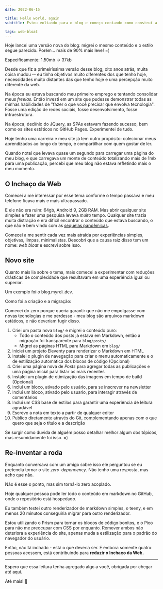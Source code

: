 ```yaml
---
date: 2022-06-15

title: Hello world, again
subtitle: Estou voltando para o blog e começo contando como construí a nova versão, 97% mais leve, mais rápida e simples de manter.

tags: web-bloat
---
```


Hoje lancei uma versão nova do blog: migrei o mesmo conteúdo e o estilo segue parecido. Porém... mais de 90% mais leve! =)

Especificamente: 1.50mb → 37kb

Desde que fiz a primeiríssima versão desse blog, oito anos atrás, muita coisa mudou -- eu tinha objetivos muito diferentes dos que tenho hoje, necessidades muito distantes das que tenho hoje e uma percepção muito diferente da web.

Na época eu estava buscando meu primeiro emprego e tentando consolidar meus _freelas_. Então investi em um site que pudesse demonstrar todas as minhas habilidades de "fazer o que você precisar que envolva tecnologia". Fosse uma edição de redes sociais, fosse desenvolvimento, fosse infraestrutura.

Na época, declínio do JQuery, as SPAs estavam fazendo sucesso, bem como os sites estáticos no GitHub Pages. Experimentei de tudo.

Hoje tenho uma carreira e meu site já tem outro propósito: colecionar meus aprendizados ao longo do tempo, e compartilhar com quem gostar de ler.

Quando notei que levava quase um segundo para carregar uma página do meu blog, e que carregava um monte de conteúdo totalizando mais de 1mb para uma publicação, percebi que meu blog não estava refletindo mais o meu momento.

## O Inchaço da Web

Comecei a me interessar por esse tema conforme o tempo passava e meu telefone ficava mais e mais ultrapassado.

E ele não era ruim: 64gb, Android 9, 2GB RAM. Mas abrir qualquer site simples e fazer uma pesquisa levava _muito_ tempo. Qualquer site trazia muita distração e era dificil encontrar o conteúdo que estava buscando, o que não é bem vindo com as [sequelas pandêmicas](https://canaltech.com.br/comportamento/voce-esta-se-sentindo-meio-meh-na-pandemia-isso-tem-um-nome-183056/).

Comecei a me sentir cada vez mais atraída por experiências simples, objetivas, limpas, minimalistas. Descobri que a causa raiz disso tem um nome: _web bloat_ e escrevi sobre isso.

## Novo site

Quanto mais lia sobre o tema, mais comecei a experimentar com reduções drásticas de complexidade que resultavam em uma experiência igual ou superior.

Um exemplo foi o blog.myreli.dev.

Como foi a criação e a migração:

Comecei do zero porque queria garantir que não me empolgasse com novas tecnologias e me perdesse - meu blog são arquivos markdown estáticos, e não deveriam fugir disso.

1. Criei um pasta nova `blog/` e migrei o conteúdo puro:
   - Todo o conteúdo dos posts já estava em Markdown, então a migração foi transparente para `blog/posts/`
   - Migrei as páginas HTML para Markdown em `blog/`
2. Iniciei um projeto Eleventy para renderizar o Markdown em HTML
3. Instalei o plugin de navegação para criar o menu automaticamente e o de estilização automática dos blocos de código (Opcional)
4. Criei uma página nova de _Posts_ para agregar todas as publicações e uma página inicial para listar os mais recentes
5. Instalei um plugin de otimização das imagens em tempo de build (Opcional)
6. Incluí um bloco, ativado pelo usuário, para se inscrever na newsletter
7. Incluí um bloco, ativado pelo usuario, para interagir através de comentários
8. Incluí um CSS base de estilos para garantir uma experiência de leitura agradável
9. Escrevo a nota em texto a partir de qualquer editor
10. Publico diretamente através do Git, complementando apenas com o que quero que seja o título e a descrição

Se surgir como duvida de alguém posso detalhar melhor algum dos tópicos, mas resumidamente foi isso. =)

## Re-inventar a roda

Enquanto conversava com um amigo sobre isso ele perguntou se eu pretendia tornar o site _zero-depencency_. Não tenho uma resposta, mas acho que não.

Não é esse o ponto, mas sim torná-lo zero acoplado.

Hoje qualquer pessoa pode ler todo o conteúdo em markdown no GitHub, onde o repositório está hospedado.

Eu também testei outro renderizador de markdown simples, o teeny, e em menos 20 minutos conseguiria migrar para outro renderizador.

Estou utilizando o Prism para tornar os blocos de código bonitos, e o Pico para não me preocupar com CSS por enquanto. Remover ambos não deteriora a experiência do site, apenas muda a estilização para o padrão do navegador do usuário.

Então, não tá inchado - está o que deveria ser. E embora somente quatro pessoas acessem, está contribuindo para **reduzir o Inchaço da Web.**

---

Espero que essa leitura tenha agregado algo a você, obrigada por chegar até aqui.

Até mais! 🫰
